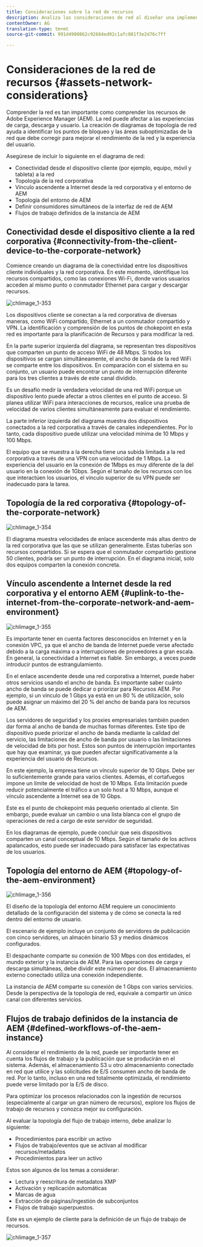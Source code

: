```yaml
---
title: Consideraciones sobre la red de recursos
description: Analiza las consideraciones de red al diseñar una implementación de Recursos AEM.
contentOwner: AG
translation-type: tm+mt
source-git-commit: 991d4900862c92684ed92c1afc081f3e2d76c7ff

---
```



# Consideraciones de la red de recursos {#assets-network-considerations}

Comprender la red es tan importante como comprender los recursos de Adobe Experience Manager (AEM). La red puede afectar a las experiencias de carga, descarga y usuario. La creación de diagramas de topología de red ayuda a identificar los puntos de bloqueo y las áreas suboptimizadas de la red que debe corregir para mejorar el rendimiento de la red y la experiencia del usuario.

Asegúrese de incluir lo siguiente en el diagrama de red:

* Conectividad desde el dispositivo cliente (por ejemplo, equipo, móvil y tableta) a la red
* Topología de la red corporativa
* Vínculo ascendente a Internet desde la red corporativa y el entorno de AEM
* Topología del entorno de AEM
* Definir consumidores simultáneos de la interfaz de red de AEM
* Flujos de trabajo definidos de la instancia de AEM

## Conectividad desde el dispositivo cliente a la red corporativa {#connectivity-from-the-client-device-to-the-corporate-network}

Comience creando un diagrama de la conectividad entre los dispositivos cliente individuales y la red corporativa. En este momento, identifique los recursos compartidos, como las conexiones Wi-Fi, donde varios usuarios acceden al mismo punto o conmutador Ethernet para cargar y descargar recursos.

![chlimage_1-353](assets/chlimage_1-353.png)

Los dispositivos cliente se conectan a la red corporativa de diversas maneras, como WiFi compartido, Ethernet a un conmutador compartido y VPN. La identificación y comprensión de los puntos de chokepoint en esta red es importante para la planificación de Recursos y para modificar la red.

En la parte superior izquierda del diagrama, se representan tres dispositivos que comparten un punto de acceso WiFi de 48 Mbps. Si todos los dispositivos se cargan simultáneamente, el ancho de banda de la red WiFi se comparte entre los dispositivos. En comparación con el sistema en su conjunto, un usuario puede encontrar un punto de interrupción diferente para los tres clientes a través de este canal dividido.

Es un desafío medir la verdadera velocidad de una red WiFi porque un dispositivo lento puede afectar a otros clientes en el punto de acceso. Si planea utilizar WiFi para interacciones de recursos, realice una prueba de velocidad de varios clientes simultáneamente para evaluar el rendimiento.

La parte inferior izquierda del diagrama muestra dos dispositivos conectados a la red corporativa a través de canales independientes. Por lo tanto, cada dispositivo puede utilizar una velocidad mínima de 10 Mbps y 100 Mbps.

El equipo que se muestra a la derecha tiene una subida limitada a la red corporativa a través de una VPN con una velocidad de 1 Mbps. La experiencia del usuario en la conexión de 1Mbps es muy diferente de la del usuario en la conexión de 1Gbps. Según el tamaño de los recursos con los que interactúen los usuarios, el vínculo superior de su VPN puede ser inadecuado para la tarea.

## Topología de la red corporativa {#topology-of-the-corporate-network}

![chlimage_1-354](assets/chlimage_1-354.png)

El diagrama muestra velocidades de enlace ascendente más altas dentro de la red corporativa que las que se utilizan generalmente. Estas tuberías son recursos compartidos. Si se espera que el conmutador compartido gestione 50 clientes, podría ser un punto de interrupción. En el diagrama inicial, solo dos equipos comparten la conexión concreta.

## Vínculo ascendente a Internet desde la red corporativa y el entorno AEM {#uplink-to-the-internet-from-the-corporate-network-and-aem-environment}

![chlimage_1-355](assets/chlimage_1-355.png)

Es importante tener en cuenta factores desconocidos en Internet y en la conexión VPC, ya que el ancho de banda de Internet puede verse afectado debido a la carga máxima o a interrupciones de proveedores a gran escala. En general, la conectividad a Internet es fiable. Sin embargo, a veces puede introducir puntos de estrangulamiento.

En el enlace ascendente desde una red corporativa a Internet, puede haber otros servicios usando el ancho de banda. Es importante saber cuánto ancho de banda se puede dedicar o priorizar para Recursos AEM. Por ejemplo, si un vínculo de 1 Gbps ya está en un 80 % de utilización, solo puede asignar un máximo del 20 % del ancho de banda para los recursos de AEM.

Los servidores de seguridad y los proxies empresariales también pueden dar forma al ancho de banda de muchas formas diferentes. Este tipo de dispositivo puede priorizar el ancho de banda mediante la calidad del servicio, las limitaciones de ancho de banda por usuario o las limitaciones de velocidad de bits por host. Estos son puntos de interrupción importantes que hay que examinar, ya que pueden afectar significativamente a la experiencia del usuario de Recursos.

En este ejemplo, la empresa tiene un vínculo superior de 10 Gbps. Debe ser lo suficientemente grande para varios clientes. Además, el cortafuegos impone un límite de velocidad de host de 10 Mbps. Esta limitación puede reducir potencialmente el tráfico a un solo host a 10 Mbps, aunque el vínculo ascendente a Internet sea de 10 Gbps.

Este es el punto de chokepoint más pequeño orientado al cliente. Sin embargo, puede evaluar un cambio o una lista blanca con el grupo de operaciones de red a cargo de este servidor de seguridad.

En los diagramas de ejemplo, puede concluir que seis dispositivos comparten un canal conceptual de 10 Mbps. Según el tamaño de los activos apalancados, esto puede ser inadecuado para satisfacer las expectativas de los usuarios.

## Topología del entorno de AEM {#topology-of-the-aem-environment}

![chlimage_1-356](assets/chlimage_1-356.png)

El diseño de la topología del entorno AEM requiere un conocimiento detallado de la configuración del sistema y de cómo se conecta la red dentro del entorno de usuario.

El escenario de ejemplo incluye un conjunto de servidores de publicación con cinco servidores, un almacén binario S3 y medios dinámicos configurados.

El despachante comparte su conexión de 100 Mbps con dos entidades, el mundo exterior y la instancia de AEM. Para las operaciones de carga y descarga simultáneas, debe dividir este número por dos. El almacenamiento externo conectado utiliza una conexión independiente.

La instancia de AEM comparte su conexión de 1 Gbps con varios servicios. Desde la perspectiva de la topología de red, equivale a compartir un único canal con diferentes servicios.

## Flujos de trabajo definidos de la instancia de AEM {#defined-workflows-of-the-aem-instance}

Al considerar el rendimiento de la red, puede ser importante tener en cuenta los flujos de trabajo y la publicación que se producirán en el sistema. Además, el almacenamiento S3 u otro almacenamiento conectado en red que utilice y las solicitudes de E/S consumen ancho de banda de red. Por lo tanto, incluso en una red totalmente optimizada, el rendimiento puede verse limitado por la E/S de disco.

Para optimizar los procesos relacionados con la ingestión de recursos (especialmente al cargar un gran número de recursos), explore los flujos de trabajo de recursos y conozca mejor su configuración.

Al evaluar la topología del flujo de trabajo interno, debe analizar lo siguiente:

* Procedimientos para escribir un activo
* Flujos de trabajo/eventos que se activan al modificar recursos/metadatos
* Procedimientos para leer un activo

Estos son algunos de los temas a considerar:

* Lectura y reescritura de metadatos XMP
* Activación y replicación automáticas
* Marcas de agua
* Extracción de páginas/ingestión de subconjuntos
* Flujos de trabajo superpuestos.

Este es un ejemplo de cliente para la definición de un flujo de trabajo de recursos.

![chlimage_1-357](assets/chlimage_1-357.png)

